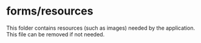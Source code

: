 # forms/resources

This folder contains resources (such as images) needed by the application. This file can
be removed if not needed.
